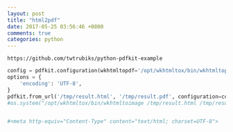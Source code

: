 ```yaml
---
layout: post
title: "html2pdf"
date: 2017-05-25 03:56:46 +0800
comments: true
categories: python
---
```

`https://github.com/twtrubiks/python-pdfkit-example`

``` python
config = pdfkit.configuration(wkhtmltopdf='/opt/wkhtmltox/bin/wkhtmltopdf')
options = {
    'encoding': 'UTF-8',
}
pdfkit.from_url('/tmp/result.html', '/tmp/result.pdf', configuration=config, options=options)
#os.system("/opt/wkhtmltox/bin/wkhtmltoimage /tmp/result.html /tmp/result.jpg") 


#<meta http-equiv="Content-Type" content="text/html; charset=UTF-8">
```
